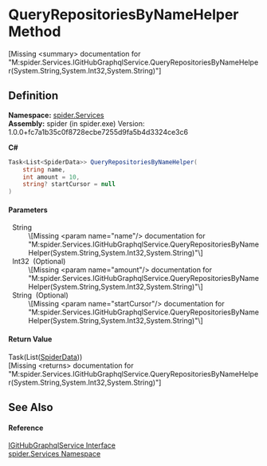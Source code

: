 # QueryRepositoriesByNameHelper Method


\[Missing &lt;summary&gt; documentation for "M:spider.Services.IGitHubGraphqlService.QueryRepositoriesByNameHelper(System.String,System.Int32,System.String)"\]



## Definition
**Namespace:** <a href="c6df77e0-28de-d4ed-9b46-1241a40828db">spider.Services</a>  
**Assembly:** spider (in spider.exe) Version: 1.0.0+fc7a1b35c0f8728ecbe7255d9fa5b4d3324ce3c6

**C#**
``` C#
Task<List<SpiderData>> QueryRepositoriesByNameHelper(
	string name,
	int amount = 10,
	string? startCursor = null
)
```



#### Parameters
<dl><dt>  String</dt><dd>\[Missing &lt;param name="name"/&gt; documentation for "M:spider.Services.IGitHubGraphqlService.QueryRepositoriesByNameHelper(System.String,System.Int32,System.String)"\]</dd><dt>  Int32  (Optional)</dt><dd>\[Missing &lt;param name="amount"/&gt; documentation for "M:spider.Services.IGitHubGraphqlService.QueryRepositoriesByNameHelper(System.String,System.Int32,System.String)"\]</dd><dt>  String  (Optional)</dt><dd>\[Missing &lt;param name="startCursor"/&gt; documentation for "M:spider.Services.IGitHubGraphqlService.QueryRepositoriesByNameHelper(System.String,System.Int32,System.String)"\]</dd></dl>

#### Return Value
Task(List(<a href="c0c784bf-c2ba-668f-3837-4e1d39c9d7e4">SpiderData</a>))  
\[Missing &lt;returns&gt; documentation for "M:spider.Services.IGitHubGraphqlService.QueryRepositoriesByNameHelper(System.String,System.Int32,System.String)"\]

## See Also


#### Reference
<a href="49f43a60-85f7-cd01-153e-ca0b9cad4a78">IGitHubGraphqlService Interface</a>  
<a href="c6df77e0-28de-d4ed-9b46-1241a40828db">spider.Services Namespace</a>  
